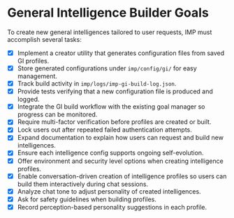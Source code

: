 # General Intelligence Builder Goals

To create new general intelligences tailored to user requests, IMP must accomplish several tasks:

- [x] Implement a creator utility that generates configuration files from saved GI profiles.
- [x] Store generated configurations under `imp/config/gi/` for easy management.
- [x] Track build activity in `imp/logs/imp-gi-build-log.json`.
- [x] Provide tests verifying that a new configuration file is produced and logged.
- [x] Integrate the GI build workflow with the existing goal manager so progress can be monitored.
- [x] Require multi-factor verification before profiles are created or built.
- [x] Lock users out after repeated failed authentication attempts.
- [x] Expand documentation to explain how users can request and build new intelligences.
- [x] Ensure each intelligence config supports ongoing self-evolution.
- [x] Offer environment and security level options when creating intelligence profiles.
- [x] Enable conversation-driven creation of intelligence profiles so users can build
    them interactively during chat sessions.
- [x] Analyze chat tone to adjust personality of created intelligences.
- [x] Ask for safety guidelines when building profiles.
- [x] Record perception-based personality suggestions in each profile.
